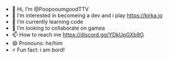 - 👋 Hi, I’m @PoopooumgoodTTV
- 👀 I’m interested in becomeing a dev and i play https://kirka.io
- 🌱 I’m currently learning code
- 💞️ I’m looking to collaborate on gamea
- 📫 How to reach me https://discord.gg/YDkUpGXb9G
- 😄 Pronouns: he/him
- ⚡ Fun fact: i am bord!

<!---
PoopooumgoodTTV/PoopooumgoodTTV is a ✨ special ✨ repository because its `README.md` (this file) appears on your GitHub profile.
You can click the Preview link to take a look at your changes.
--->
